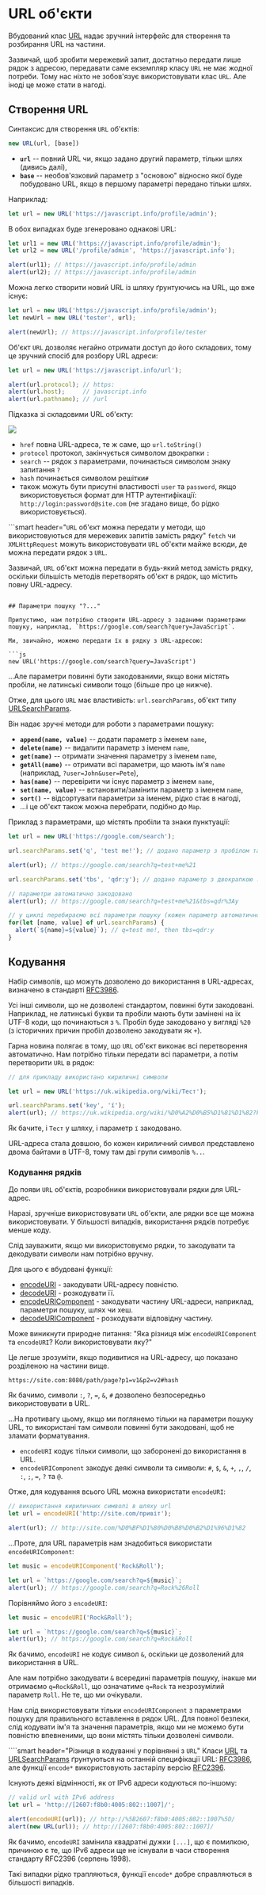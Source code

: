 
# URL об'єкти

Вбудований клас [URL](https://url.spec.whatwg.org/#api) надає зручний інтерфейс для створення та розбирання URL на частини.

Зазвичай, щоб зробити мережевий запит, достатньо передати лише рядок з адресою, передавати саме екземпляр класу `URL` не має жодної потреби. Тому нас ніхто не зобов'язує використовувати клас `URL`. Але іноді це може стати в нагоді.

## Створення URL

Синтаксис для створення `URL` об'єктів:

```js
new URL(url, [base])
```

- **`url`** -- повний URL чи, якщо задано другий параметр, тільки шлях (дивись далі),
- **`base`** -- необов'язковий параметр з "основою" відносно якої буде побудовано URL, якщо в першому параметрі передано тільки шлях.

Наприклад:

```js
let url = new URL('https://javascript.info/profile/admin');
```

В обох випадках буде згенеровано однакові URL:

```js run
let url1 = new URL('https://javascript.info/profile/admin');
let url2 = new URL('/profile/admin', 'https://javascript.info');

alert(url1); // https://javascript.info/profile/admin
alert(url2); // https://javascript.info/profile/admin
```

Можна легко створити новий URL із шляху ґрунтуючись на URL, що вже існує:

```js run
let url = new URL('https://javascript.info/profile/admin');
let newUrl = new URL('tester', url);

alert(newUrl); // https://javascript.info/profile/tester
```

Об'єкт `URL` дозволяє негайно отримати доступ до його складових, тому це зручний спосіб для розбору URL адреси:

```js run
let url = new URL('https://javascript.info/url');

alert(url.protocol); // https:
alert(url.host);     // javascript.info
alert(url.pathname); // /url
```

Підказка зі складовими URL об'єкту:

![](url-object.svg)

- `href` повна URL-адреса, те ж саме, що `url.toString()`
- `protocol` протокол, закінчується символом двокрапки `:`
- `search` -- рядок з параметрами, починається символом знаку запитання `?`
- `hash` починається символом решітки`#`
- також можуть бути присутні властивості `user` та `password`, якщо використовується формат для HTTP аутентифікації: `http://login:password@site.com` (не згадано вище, бо рідко використовується).


```smart header="`URL` об'єкт можна передати у методи, що використовуються для мережевих запитів замість рядку"
`fetch` чи `XMLHttpRequest` можуть використовувати `URL` об'єкти майже всюди, де можна передати рядок з `URL`.

Зазвичай, `URL` об'єкт можна передати в будь-який метод замість рядку, оскільки більшість методів перетворять об'єкт в рядок, що містить повну URL-адресу.
```

## Параметри пошуку "?..."

Припустимо, нам потрібно створити URL-адресу з заданими параметрами пошуку, наприклад, `https://google.com/search?query=JavaScript`.

Ми, звичайно, можемо передати їх в рядку з URL-адресою:

```js
new URL('https://google.com/search?query=JavaScript')
```

...Але параметри повинні бути закодованими, якщо вони містять пробіли, не латинські символи тощо (більше про це нижче).

Отже, для цього `URL` має властивість: `url.searchParams`, об'єкт типу [URLSearchParams](https://url.spec.whatwg.org/#urlsearchparams).

Він надає зручні методи для роботи з параметрами пошуку:

- **`append(name, value)`** -- додати параметр з іменем `name`,
- **`delete(name)`** -- видалити параметр з іменем `name`,
- **`get(name)`** -- отримати значення параметру з іменем `name`,
- **`getAll(name)`** -- отримати всі параметри, що мають ім'я `name` (наприклад, `?user=John&user=Pete`),
- **`has(name)`** -- перевірити чи існує параметр з іменем `name`,
- **`set(name, value)`** -- встановити/замінити параметр з іменем `name`,
- **`sort()`** -- відсортувати параметри за іменем, рідко стає в нагоді,
- ...і це об'єкт також можна перебрати, подібно до `Map`.

Приклад з параметрами, що містять пробіли та знаки пунктуації:

```js run
let url = new URL('https://google.com/search');

url.searchParams.set('q', 'test me!'); // додано параметр з пробілом та !

alert(url); // https://google.com/search?q=test+me%21

url.searchParams.set('tbs', 'qdr:y'); // додано параметр з двокрапкою :

// параметри автоматично закодовано
alert(url); // https://google.com/search?q=test+me%21&tbs=qdr%3Ay

// у циклі перебираємо всі параметри пошуку (кожен параметр автоматично декодується)
for(let [name, value] of url.searchParams) {
  alert(`${name}=${value}`); // q=test me!, then tbs=qdr:y
}
```


## Кодування

Набір символів, що можуть дозволено до використання в URL-адресах, визначено в стандарті [RFC3986](https://tools.ietf.org/html/rfc3986).

Усі інші символи, що не дозволені стандартом, повинні бути закодовані. Наприклад, не латинські букви та пробіли мають бути замінені на їх UTF-8 коди, що починаються з `%`. Пробіл буде закодовано у вигляді `%20` (з історичних причин пробіл дозволено закодувати як `+`).

Гарна новина полягає в тому, що `URL` об'єкт виконає всі перетворення автоматично. Нам потрібно тільки передати всі параметри, а потім перетворити `URL` в рядок:

```js run
// для прикладу використано кириличні символи

let url = new URL('https://uk.wikipedia.org/wiki/Тест');

url.searchParams.set('key', 'ї');
alert(url); // https://uk.wikipedia.org/wiki/%D0%A2%D0%B5%D1%81%D1%82?key=%D1%97
```

Як бачите, і `Тест` у шляху, і параметр `ї` закодовано.

URL-адреса стала довшою, бо кожен кириличний символ представлено двома байтами в UTF-8, тому там дві групи символів `%..`.

### Кодування рядків

До появи `URL` об'єктів, розробники використовували рядки для URL-адрес.

Наразі, зручніше використовувати `URL` об'єкти, але рядки все ще можна використовувати. У більшості випадків, використання рядків потребує менше коду.

Слід зауважити, якщо ми використовуємо рядки, то закодувати та декодувати символи нам потрібно вручну.

Для цього є вбудовані функції:

- [encodeURI](mdn:/JavaScript/Reference/Global_Objects/encodeURI) - закодувати URL-адресу повністю.
- [decodeURI](mdn:/JavaScript/Reference/Global_Objects/decodeURI) - розкодувати її.
- [encodeURIComponent](mdn:/JavaScript/Reference/Global_Objects/encodeURIComponent) - закодувати частину URL-адреси, наприклад, параметри пошуку, шлях чи хеш.
- [decodeURIComponent](mdn:/JavaScript/Reference/Global_Objects/decodeURIComponent) - розкодувати відповідну частину.

Може виникнути природне питання: "Яка різниця між `encodeURIComponent` та `encodeURI`? Коли використовувати яку?"

Це легше зрозуміти, якщо подивитися на URL-адресу, що показано розділеною на частини вище.

```
https://site.com:8080/path/page?p1=v1&p2=v2#hash
```

Як бачимо, символи `:`, `?`, `=`, `&`, `#` дозволено безпосередньо використовувати в URL.

...На противагу цьому, якщо ми поглянемо тільки на параметри пошуку URL, то використані там символи повинні бути закодовані, щоб не зламати форматування.

- `encodeURI` кодує тільки символи, що заборонені до використання в URL.
- `encodeURIComponent` закодує деякі символи та символи: `#`, `$`, `&`, `+`, `,`, `/`, `:`, `;`, `=`, `?` та `@`.

Отже, для кодування всього URL можна використати `encodeURI`:

```js run
// використання кириличних символі в шляху url
let url = encodeURI('http://site.com/привіт');

alert(url); // http://site.com/%D0%BF%D1%80%D0%B8%D0%B2%D1%96%D1%82
```

...Проте, для URL параметрів нам знадобиться використати `encodeURIComponent`:

```js run
let music = encodeURIComponent('Rock&Roll');

let url = `https://google.com/search?q=${music}`;
alert(url); // https://google.com/search?q=Rock%26Roll
```

Порівняймо його з `encodeURI`:

```js run
let music = encodeURI('Rock&Roll');

let url = `https://google.com/search?q=${music}`;
alert(url); // https://google.com/search?q=Rock&Roll
```

Як бачимо, `encodeURI` не кодує символ `&`, оскільки це дозволений для використання в URL.

Але нам потрібно закодувати `&` всередині параметрів пошуку, інакше ми отримаємо `q=Rock&Roll`, що означатиме `q=Rock` та незрозумілий параметр `Roll`. Не те, що ми очікували.

Нам слід використовувати тільки `encodeURIComponent` з параметрами пошуку для правильного вставлення в рядок URL. Для повної безпеки, слід кодувати ім'я та значення параметрів, якщо ми не можемо бути повністю впевненими, що вони містять тільки дозволені символи.

````smart header="Різниця в кодуванні у порівнянні з `URL`"
Класи [URL](https://url.spec.whatwg.org/#url-class) та [URLSearchParams](https://url.spec.whatwg.org/#interface-urlsearchparams) ґрунтуються на останній специфікації URL: [RFC3986](https://tools.ietf.org/html/rfc3986), але функції `encode*` використовують застарілу версію [RFC2396](https://www.ietf.org/rfc/rfc2396.txt).

Існують деякі відмінності, як от IPv6 адреси кодуються по-іншому:

```js run
// valid url with IPv6 address
let url = 'http://[2607:f8b0:4005:802::1007]/';

alert(encodeURI(url)); // http://%5B2607:f8b0:4005:802::1007%5D/
alert(new URL(url)); // http://[2607:f8b0:4005:802::1007]/
```

Як бачимо, `encodeURI` замінила квадратні дужки `[...]`, що є помилкою, причиною є те, що IPv6 адреси ще не існували в часи створення стандарту RFC2396 (серпень 1998).

Такі випадки рідко трапляються, функції `encode*` добре справляються в більшості випадків.
````
